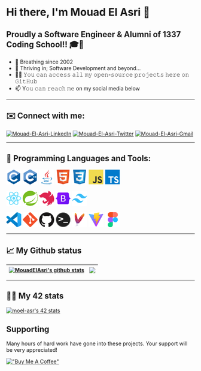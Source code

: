 # Hi there, I'm Mouad El Asri 👋

## Proudly a Software Engineer & Alumni of 1337 Coding School!! 🎓🚀

- 👀 Breathing since 2002
- 🎯 Thriving in; Software Development and beyond...
- 👨‍💻 𝚈𝚘𝚞 𝚌𝚊𝚗 𝚊𝚌𝚌𝚎𝚜𝚜 𝚊𝚕𝚕 𝚖𝚢 𝚘𝚙𝚎𝚗-𝚜𝚘𝚞𝚛𝚌𝚎 𝚙𝚛𝚘𝚓𝚎𝚌𝚝𝚜 𝚑𝚎𝚛𝚎 𝚘𝚗 𝙶𝚒𝚝𝙷𝚞𝚋
- 📫 Y𝚘𝚞 𝚌𝚊𝚗 𝚛𝚎𝚊𝚌𝚑 𝚖𝚎 on my social media below

---

## ✉️ Connect with me:

<p>
  <a href="https://linkedin.com/in/mouad-el-asri" target="blank"><img  src="https://img.icons8.com/color/48/000000/linkedin.png" alt="Mouad-El-Asri-LinkedIn" align="center" height="45" width="45" /></a>
  <a href="https://twitter.com/MouadElAsri4" target="blank"><img  src="https://img.icons8.com/fluency/48/000000/twitter.png" alt="Mouad-El-Asri-Twitter" align="center" height="45" width="45" /></a>
  <a href="mailto:elasrimouad90@gmail.com" target="blank"><img src="https://img.icons8.com/color/48/000000/gmail-new.png" alt="Mouad-El-Asri-Gmail" align="center" height="45" width="45"/></a>
</p>

---

## 🧰 Programming Languages and Tools:

<p align="left">
  <img src="https://raw.githubusercontent.com/devicons/devicon/master/icons/c/c-original.svg" alt="c" width="40" height="40"/>
  <img src="https://raw.githubusercontent.com/devicons/devicon/master/icons/cplusplus/cplusplus-original.svg" alt="cplusplus" width="40" height="40"/>
  <img src="https://raw.githubusercontent.com/devicons/devicon/master/icons/java/java-original.svg" alt="java" width="40" height="40"/>
  <img src="https://raw.githubusercontent.com/devicons/devicon/master/icons/html5/html5-original.svg" alt="html5" width="40" height="40"/>
  <img src="https://raw.githubusercontent.com/devicons/devicon/master/icons/css3/css3-original.svg" alt="css3" width="40" height="40"/>
  <img src="https://raw.githubusercontent.com/devicons/devicon/master/icons/javascript/javascript-original.svg" alt="javascript" width="40" height="40"/>
  <img src="https://raw.githubusercontent.com/devicons/devicon/master/icons/typescript/typescript-original.svg" alt="typescript" width="40" height="40"/>
</p>
<p align="left">
  <img src="https://raw.githubusercontent.com/devicons/devicon/master/icons/react/react-original.svg" alt="reactjs" width="40" height="40"/>
  <img src="https://raw.githubusercontent.com/devicons/devicon/master/icons/spring/spring-original.svg" alt="springboot" width="40" height="40"/>
  <img src="https://raw.githubusercontent.com/devicons/devicon/master/icons/nestjs/nestjs-original.svg" alt="nestjs" width="40" height="40"/>
  <img src="https://raw.githubusercontent.com/devicons/devicon/master/icons/bootstrap/bootstrap-original.svg" alt="bootstrap" width="40" height="40"/>
  <img src="https://raw.githubusercontent.com/devicons/devicon/master/icons/tailwindcss/tailwindcss-original.svg" alt="tailwindcss" width="40" height="40"/>
</p>
<p align="left">
  <img src="https://raw.githubusercontent.com/devicons/devicon/master/icons/vscode/vscode-original.svg" alt="vs code" width="40" height="40"/>
  <img src="https://raw.githubusercontent.com/devicons/devicon/master/icons/git/git-original.svg" alt="git" width="40" height="40"/>
  <img src="https://raw.githubusercontent.com/github/explore/78df643247d429f6cc873026c0622819ad797942/topics/github/github.png" alt="Github" width="40" height="40"/>
  <img src="https://raw.githubusercontent.com/github/explore/80688e429a7d4ef2fca1e82350fe8e3517d3494d/topics/terminal/terminal.png" alt="Terminal" width="40" height="40"/>
  <img src="https://raw.githubusercontent.com/devicons/devicon/master/icons/maven/maven-original.svg" alt="maven" width="40" height="40"/>
  <img src="https://raw.githubusercontent.com/devicons/devicon/master/icons/vitejs/vitejs-original.svg" alt="vite" width="40" height="40"/>
  <img src="https://raw.githubusercontent.com/devicons/devicon/master/icons/figma/figma-original.svg" alt="figma" width="40" height="40"/>
</p>

---

## 📈 My Github status

| <a href="https://github.com/anuraghazra/github-readme-stats"><img align="center" src="https://github-readme-stats.vercel.app/api?username=Mouad-El-Asri&count_private=true&show_icons=true&include_all_commits=true&hide_border=true" alt="MouadElAsri's github stats" /></a> | <a href="https://github.com/anuraghazra/github-readme-stats"><img align="center" src="https://github-readme-stats.vercel.app/api/top-langs/?username=Mouad-El-Asri&layout=compact&hide_border=true" /></a> |
| ------------- | ------------- |

---

## 👨‍💻 My 42 stats

<a href="https://github.com/oakoudad/badge42"><img src="https://badge.mediaplus.ma/black/moel-asr" alt="moel-asr's 42 stats" /></a>


## Supporting
Many hours of hard work have gone into these projects. Your support will be very appreciated!

[!["Buy Me A Coffee"](https://www.buymeacoffee.com/assets/img/custom_images/orange_img.png)](https://www.buymeacoffee.com/elasrimouad)
